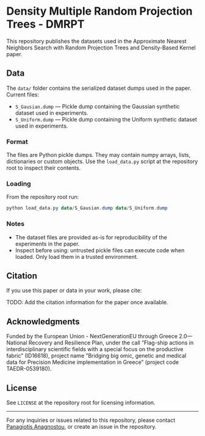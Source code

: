 #  Density Multiple Random Projection Trees - DMRPT

This repository publishes the datasets used in the Approximate Nearest Neighbors Search with Random Projection Trees and Density-Based Kernel paper.

## Data

The `data/` folder contains the serialized dataset dumps used in the paper. Current files:

- `S_Gausian.dump` — Pickle dump containing the Gaussian synthetic dataset used in experiments.
- `S_Uniform.dump` — Pickle dump containing the Uniform synthetic dataset used in experiments.

### Format

The files are Python pickle dumps. They may contain numpy arrays, lists, dictionaries or custom objects. Use the `load_data.py` script at the repository root to inspect their contents.

### Loading

From the repository root run:

```powershell
python load_data.py data/S_Gausian.dump data/S_Uniform.dump
```

### Notes

- The dataset files are provided as-is for reproducibility of the experiments in the paper.
- Inspect before using: untrusted pickle files can execute code when loaded. Only load them in a trusted environment.

## Citation

If you use this paper or data in your work, please cite:

TODO: Add the citation information for the paper once available.

## Acknowledgments

Funded by the European Union - NextGenerationEU through Greece 2.0—National Recovery and Resilience Plan, under the call ”Flag-ship actions in interdisciplinary scientific fields with a special focus on the productive fabric” (ID16618), project name ”Bridging big omic, genetic and medical data for Precision Medicine implementation in Greece” (project code TAEDR-0539180).

## License

See `LICENSE` at the repository root for licensing information.

---

For any inquiries or issues related to this repository, please contact [Panagiotis Anagnostou](mailto:panagno@uth.gr), or create an issue in the repository.
